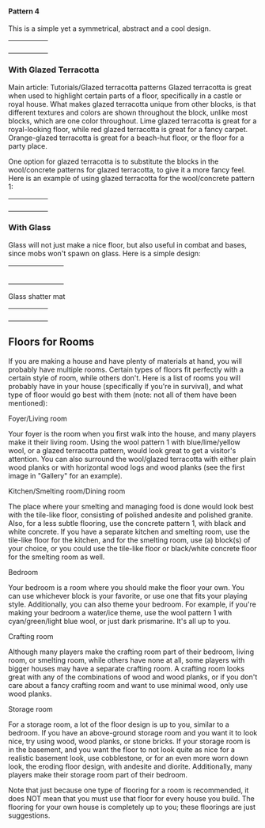 #### Pattern 4
This is a simple yet a symmetrical, abstract and a cool design.

|  |  |  |  |  |
|--|--|--|--|--|
|  |  |  |  |  |
|  |  |  |  |  |
|  |  |  |  |  |
|  |  |  |  |  |

### With Glazed Terracotta
Main article: Tutorials/Glazed terracotta patterns
Glazed terracotta is great when used to highlight certain parts of a floor, specifically in a castle or royal house. What makes glazed terracotta unique from other blocks, is that different textures and colors are shown throughout the block, unlike most blocks, which are one color throughout. Lime glazed terracotta is great for a royal-looking floor, while red glazed terracotta is great for a fancy carpet. Orange-glazed terracotta is great for a beach-hut floor, or the floor for a party place.

One option for glazed terracotta is to substitute the blocks in the wool/concrete patterns for glazed terracotta, to give it a more fancy feel. Here is an example of using glazed terracotta for the wool/concrete pattern 1:

|  |  |  |  |  |
|--|--|--|--|--|
|  |  |  |  |  |
|  |  |  |  |  |
|  |  |  |  |  |
|  |  |  |  |  |

### With Glass
Glass will not just make a nice floor, but also useful in combat and bases, since mobs won't spawn on glass. Here is a simple design:



|  |  |  |  |  |  |  |
|--|--|--|--|--|--|--|
|  |  |  |  |  |  |  |
|  |  |  |  |  |  |  |
|  |  |  |  |  |  |  |
|  |  |  |  |  |  |  |
|  |  |  |  |  |  |  |
|  |  |  |  |  |  |  |

Glass shatter mat



|  |  |  |  |  |
|--|--|--|--|--|
|  |  |  |  |  |
|  |  |  |  |  |
|  |  |  |  |  |
|  |  |  |  |  |

## Floors for Rooms
If you are making a house and have plenty of materials at hand, you will probably have multiple rooms. Certain types of floors fit perfectly with a certain style of room, while others don't. Here is a list of rooms you will probably have in your house (specifically if you're in survival), and what type of floor would go best with them (note: not all of them have been mentioned):

Foyer/Living room

Your foyer is the room when you first walk into the house, and many players make it their living room. Using the wool pattern 1 with blue/lime/yellow wool, or a glazed terracotta pattern, would look great to get a visitor's attention. You can also surround the wool/glazed terracotta with either plain wood planks or with horizontal wood logs and wood planks (see the first image in "Gallery" for an example).

Kitchen/Smelting room/Dining room

The place where your smelting and managing food is done would look best with the tile-like floor, consisting of polished andesite and polished granite. Also, for a less subtle flooring, use the concrete pattern 1, with black and white concrete. If you have a separate kitchen and smelting room, use the tile-like floor for the kitchen, and for the smelting room, use (a) block(s) of your choice, or you could use the tile-like floor or black/white concrete floor for the smelting room as well.

Bedroom

Your bedroom is a room where you should make the floor your own. You can use whichever block is your favorite, or use one that fits your playing style. Additionally, you can also theme your bedroom. For example, if you're making your bedroom a water/ice theme, use the wool pattern 1 with cyan/green/light blue wool, or just dark prismarine. It's all up to you.

Crafting room

Although many players make the crafting room part of their bedroom, living room, or smelting room, while others have none at all, some players with bigger houses may have a separate crafting room. A crafting room looks great with any of the combinations of wood and wood planks, or if you don't care about a fancy crafting room and want to use minimal wood, only use wood planks.

Storage room

For a storage room, a lot of the floor design is up to you, similar to a bedroom. If you have an above-ground storage room and you want it to look nice, try using wood, wood planks, or stone bricks. If your storage room is in the basement, and you want the floor to not look quite as nice for a realistic basement look, use cobblestone, or for an even more worn down look, the eroding floor design, with andesite and diorite. Additionally, many players make their storage room part of their bedroom.

Note that just because one type of flooring for a room is recommended, it does NOT mean that you must use that floor for every house you build. The flooring for your own house is completely up to you; these floorings are just suggestions.


